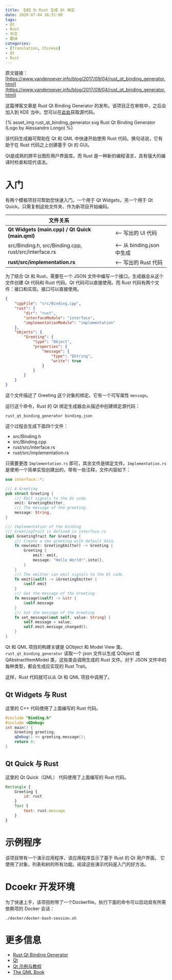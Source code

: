 ```yaml
---
title: 【译】为 Rust 生成 Qt 绑定
date: 2020-07-04 16:51:00
tags:
- Qt
- Rust
- 中文
- 翻译
categories:
- [Translation, Chinese]
- Qt
- Rust
---
```


原文链接：[https://www.vandenoever.info/blog/2017/09/04/rust_qt_binding_generator.html](https://www.vandenoever.info/blog/2017/09/04/rust_qt_binding_generator.html)

这篇博客文章是 Rust Qt Binding Generator 的发布。该项目正在审核中，之后会加入到 KDE 当中。您可以在[此处](https://invent.kde.org/sdk/rust-qt-binding-generator)获取源代码。

{% asset_img rust_qt_binding_generator.svg Rust Qt Binding Generator (Logo by Alessandro Longo) %}

该代码生成器可帮助在 Qt 和 QML 中快速开始使用 Rust 代码。换句话说，它有助于在 Rust 代码之上创建基于 Qt 的 GUI。

Qt是成熟的跨平台图形用户界面库。而 Rust 是一种新的编程语言，具有强大的编译时检查和现代语法。

# 入门

有两个模板项目可帮助您快速入门。一个用于 Qt Widgets，另一个用于 Qt Quick。只需复制这些文件夹、作为新项目开始编码。

| 文件关系 | |
|---------------------------------------------|--------------|
| **Qt Widgets (main.cpp) / Qt Quick (main.qml)** | ⟵ 写出的 UI 代码 |
| src/Binding.h, src/Binding.cpp, rust/src/interface.rs | ⟵ 从 binding.json 中生成 |
| **rust/src/implementation.rs** | ⟵ 写出的 Rust 代码 |

为了结合 Qt 和 Rust，需要在一个 JSON 文件中编写一个接口。生成器会从这个文件创建 Qt 代码和 Rust 代码。Qt 代码可以直接使用。而 Rust 代码有两个文件：接口和实现。接口可以直接使用。

```json
{
    "cppFile": "src/Binding.cpp",
    "rust": {
        "dir": "rust",
        "interfaceModule": "interface",
        "implementationModule": "implementation"
    },
    "objects": {
        "Greeting": {
            "type": "Object",
            "properties": {
                "message": {
                    "type": "QString",
                    "write": true
                }
            }
        }
    }
}
```

这个文件描述了 Greeting 这个对象的绑定。它有一个可写属性 `message`。

运行这个命令，Rust 的 Qt 绑定生成器会从描述中创建绑定源代码：

```
rust_qt_binding_generator binding.json
```

这个过程会生成下面四个文件：

- src/Binding.h
- src/Binding.cpp
- rust/src/interface.rs
- rust/src/implementation.rs

只需要更改 `Implementation.rs` 即可，其余文件是绑定文件。`Implementation.rs` 是使用一个简单实现创建出的，带有一些注释，文件内容如下：

```rust
use interface::*;

/// A Greeting
pub struct Greeting {
    /// Emit signals to the Qt code.
    emit: GreetingEmitter,
    /// The message of the greeting.
    message: String,
}

/// Implementation of the binding
/// GreetingTrait is defined in interface.rs
impl GreetingTrait for Greeting {
    /// Create a new greeting with default data.
    fn new(emit: GreetingEmitter) -> Greeting {
        Greeting {
            emit: emit,
            message: "Hello World!".into(),
        }
    }
    /// The emitter can emit signals to the Qt code.
    fn emit(&self) -> &GreetingEmitter {
        &self.emit
    }
    /// Get the message of the Greeting
    fn message(&self) -> &str {
        &self.message
    }
    /// Set the message of the Greeting
    fn set_message(&mut self, value: String) {
        self.message = value;
        self.emit.message_changed();
    }
}
```

Qt 和 QML 项目的构建关键是 QObject 和 Model View 类。 `rust_qt_binding_generator` 读取一个 json 文件以生成 QObject 或 QAbstractItemModel 类，这些类会调用生成的 Rust 文件。对于 JSON 文件中的每种类型，都会生成应实现的 Rust Trait。

这样，Rust 代码就可以从 Qt 和 QML 项目中调用了。

## Qt Widgets 与 Rust

这里的 C++ 代码使用了上面编写的 Rust 代码。

```cpp
#include "Binding.h"
#include <QDebug>
int main() {
    Greeting greeting;
    qDebug() << greeting.message();
    return 0;
}
```

## Qt Quick 与 Rust

这里的 Qt Quick（QML） 代码使用了上面编写的 Rust 代码。

```qml
Rectangle {
    Greeting {
        id: rust
    }
    Text {
        text: rust.message
    }
}
```

# 示例程序

该项目带有一个演示应用程序，该应用程序显示了基于 Rust 的 Qt 用户界面。 它使用了对象，列表和树的所有功能。阅读这些演示代码是入门的好方法。

# Dcoekr 开发环境

为了快速上手，该项目附带了一个Dockerfile。执行下面的命令可以启动具有所需依赖项的 Docker 会话：

```
./docker/docker-bash-session.sh
```

# 更多信息

- [Rust Qt Binding Generator](https://cgit.kde.org/rust-qt-binding-generator.git/)
- [Qt](http://doc.qt.io/)
- [Qt 示例与教程](http://doc.qt.io/)
- [The QML Book](http://doc.qt.io/)

